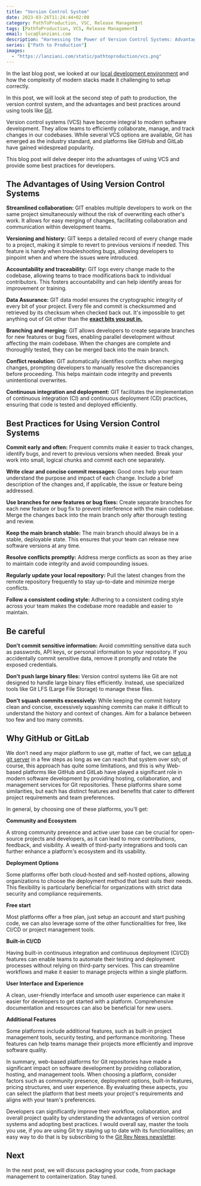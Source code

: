 ```yaml
---
title: "Version Control System"
date: 2023-03-26T11:24:44+02:00
category: PathToProduction, VSC, Release Management
tags: [PathToProduction, VCS, Release Management]
email: luca@lanziani.com
description: "Harnessing the Power of Version Control Systems: Advantages and Best Practices"
series: ["Path to Production"]
images:
  - "https://lanziani.com/static/pathtoproduction/vcs.png"
---
```


In the last blog post, we looked at our [local development environment](https://lanziani.com/posts/2023/03/local-development-environment/) and how the complexity of modern stacks made it challenging to setup correctly.

In this post, we will look at the second step of path to production, the version control system, and the advantages and best practices around using tools like [Git](https://git-scm.com/).

<!--more-->

Version control systems (VCS) have become integral to modern software development. They allow teams to efficiently collaborate, manage, and track changes in our codebases. While several VCS options are available, Git has emerged as the industry standard, and platforms like GitHub and GitLab have gained widespread popularity. 

This blog post will delve deeper into the advantages of using VCS and provide some best practices for developers.

## The Advantages of Using Version Control Systems

**Streamlined collaboration:** GIT enables multiple developers to work on the same project simultaneously without the risk of overwriting each other's work. It allows for easy merging of changes, facilitating collaboration and communication within development teams.

**Versioning and history:** GIT keeps a detailed record of every change made to a project, making it simple to revert to previous versions if needed. This feature is handy when troubleshooting bugs, allowing developers to pinpoint when and where the issues were introduced.

**Accountability and traceability:** GIT logs every change made to the codebase, allowing teams to trace modifications back to individual contributors. This fosters accountability and can help identify areas for improvement or training.

**Data Assurance:** GIT data model ensures the cryptographic integrity of every bit of your project. Every file and commit is checksummed and retrieved by its checksum when checked back out. It's impossible to get anything out of Git other than the **[exact bits you put in.](https://git-scm.com/about/info-assurance)**

**Branching and merging:** GIT allows developers to create separate branches for new features or bug fixes, enabling parallel development without affecting the main codebase. When the changes are complete and thoroughly tested, they can be merged back into the main branch.

**Conflict resolution:** GIT automatically identifies conflicts when merging changes, prompting developers to manually resolve the discrepancies before proceeding. This helps maintain code integrity and prevents unintentional overwrites.

**Continuous integration and deployment:** GIT facilitates the implementation of continuous integration (CI) and continuous deployment (CD) practices, ensuring that code is tested and deployed efficiently.

## Best Practices for Using Version Control Systems

**Commit early and often:** Frequent commits make it easier to track changes, identify bugs, and revert to previous versions when needed. Break your work into small, logical chunks and commit each one separately.

**Write clear and concise commit messages:** Good ones help your team understand the purpose and impact of each change. Include a brief description of the changes and, if applicable, the issue or feature being addressed.

**Use branches for new features or bug fixes:** Create separate branches for each new feature or bug fix to prevent interference with the main codebase. Merge the changes back into the main branch only after thorough testing and review.

**Keep the main branch stable:** The main branch should always be in a stable, deployable state. This ensures that your team can release new software versions at any time.

**Resolve conflicts promptly:** Address merge conflicts as soon as they arise to maintain code integrity and avoid compounding issues.

**Regularly update your local repository:** Pull the latest changes from the remote repository frequently to stay up-to-date and minimize merge conflicts.

**Follow a consistent coding style:** Adhering to a consistent coding style across your team makes the codebase more readable and easier to maintain.

## Be careful

**Don't commit sensitive information:** Avoid committing sensitive data such as passwords, API keys, or personal information to your repository. If you accidentally commit sensitive data, remove it promptly and rotate the exposed credentials.

**Don't push large binary files:** Version control systems like Git are not designed to handle large binary files efficiently. Instead, use specialized tools like Git LFS (Large File Storage) to manage these files.

**Don't squash commits excessively:** While keeping the commit history clean and concise, excessively squashing commits can make it difficult to understand the history and context of changes. Aim for a balance between too few and too many commits.


## Why GitHub or GitLab

We don’t need any major platform to use git, matter of fact, we can [setup a git server](https://git-scm.com/book/it/v2/Git-on-the-Server-Setting-Up-the-Server) in a few steps as long as we can reach that system over ssh; of course, this approach has quite some limitations, and this is why Web-based platforms like GitHub and GitLab have played a significant role in modern software development by providing hosting, collaboration, and management services for Git repositories. These platforms share some similarities, but each has distinct features and benefits that cater to different project requirements and team preferences. 

In general, by choosing one of these platforms, you’ll get:

**Community and Ecosystem**

A strong community presence and active user base can be crucial for open-source projects and developers, as it can lead to more contributions, feedback, and visibility. A wealth of third-party integrations and tools can further enhance a platform's ecosystem and its usability.

**Deployment Options**

Some platforms offer both cloud-hosted and self-hosted options, allowing organizations to choose the deployment method that best suits their needs. This flexibility is particularly beneficial for organizations with strict data security and compliance requirements.

**Free start**

Most platforms offer a free plan, just setup an account and start pushing code, we can also leverage some of the other functionalities for free, like CI/CD or project management tools.

**Built-in CI/CD**

Having built-in continuous integration and continuous deployment (CI/CD) features can enable teams to automate their testing and deployment processes without relying on third-party services. This can streamline workflows and make it easier to manage projects within a single platform.

**User Interface and Experience**

A clean, user-friendly interface and smooth user experience can make it easier for developers to get started with a platform. Comprehensive documentation and resources can also be beneficial for new users.

**Additional Features**

Some platforms include additional features, such as built-in project management tools, security testing, and performance monitoring. These features can help teams manage their projects more efficiently and improve software quality.

In summary, web-based platforms for Git repositories have made a significant impact on software development by providing collaboration, hosting, and management tools. When choosing a platform, consider factors such as community presence, deployment options, built-in features, pricing structures, and user experience. By evaluating these aspects, you can select the platform that best meets your project's requirements and aligns with your team's preferences.

Developers can significantly improve their workflow, collaboration, and overall project quality by understanding the advantages of version control systems and adopting best practices. I would overall say, master the tools you use, if you are using Git try staying up to date with its functionalities; an easy way to do that is by subscribing to the [Git Rev News newsletter](https://git.github.io/rev_news/rev_news/).

## Next

In the next post, we will discuss packaging your code, from package management to containerization. Stay tuned.